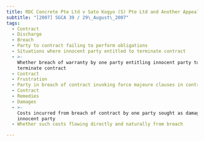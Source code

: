 ```yaml
---
title: RDC Concrete Pte Ltd v Sato Kogyo (S) Pte Ltd and Another Appeal
subtitle: "[2007] SGCA 39 / 29\_August\_2007"
tags:
  - Contract
  - Discharge
  - Breach
  - Party to contract failing to perform obligations
  - Situations where innocent party entitled to terminate contract
  - >-
    Whether breach of warranty by one party entitling innocent party to
    terminate contract
  - Contract
  - Frustration
  - Party in breach of contract invoking force majeure clauses in contract
  - Contract
  - Remedies
  - Damages
  - >-
    Costs incurred from breach of contract by one party sought as damages by
    innocent party
  - Whether such costs flowing directly and naturally from breach

---
```


